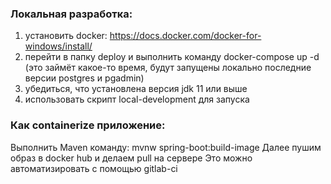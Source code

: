 ### Локальная разработка:
1) установить docker: https://docs.docker.com/docker-for-windows/install/
2) перейти в папку deploy и выполнить команду docker-compose up -d (это займёт какое-то время, 
   будут запущены локально последние версии postgres и pgadmin)
3) убедиться, что установлена версия jdk 11 или выше
4) использовать скрипт local-development для запуска

### Как containerize приложение:
Выполнить Maven команду: mvnw spring-boot:build-image
Далее пушим образ в docker hub и делаем pull на сервере
Это можно автоматизировать с помощью gitlab-ci
